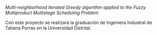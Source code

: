 *Multi-neighborhood Iterated Greedy algorithm applied to the Fuzzy Multiproduct Multistage Scheduling Problem*

Con este proyecto se realizará la graduación de Ingeniera Industral de Tatiana Porras en la Universidad Distrital.